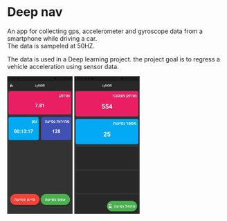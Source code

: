 # Deep nav

An app for collecting gps, accelerometer and gyroscope data from a smartphone while driving a car.   
The data is sampeled at 50HZ.

The data is used in a Deep learning project. the project goal is to regress a vehicle acceleration
using sensor data.

<p float="left">
<img src="./main.jpg" width=30% height=30%>
<img src="./drive.jpg" width=30% height=30%>
</p>
